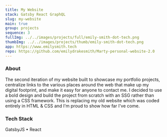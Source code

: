 ```yaml
---
title: My Website
stack: Gatsby React GraphQL
slug: my-website
main: true
group: projects
sequence: 3
fullImg: ../../images/projects/full/emily-smith-dot-tech.png
thumbImg: ../../images/projects/thumb/emily-smith-dot-tech.png
app: https://www.emilysmith.tech
repo: https://github.com/emilydrakesmith/Marty-personal-website-2.0
---
```


### About

The second iteration of my website built to showcase my portfolio projects, centralize links to the various places around the web that make up my digital footprint, and make it easy for anyone to contact me.  I decided to use a bold design and build the project from scratch with an SSG rather than using a CSS framework.  This is replacing my old website which was coded entirely in HTML & CSS and I'm proud to show how far I've come.

### Tech Stack
GatsbyJS • React